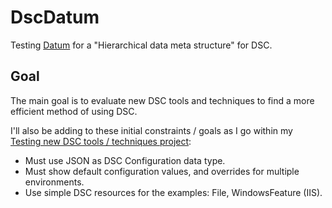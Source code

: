 # DscDatum

Testing [Datum](https://github.com/gaelcolas/Datum) for a "Hierarchical data meta structure" for DSC.

## Goal

The main goal is to evaluate new DSC tools and techniques to find a more efficient method of using DSC.

I'll also be adding to these initial constraints / goals as I go within my
[Testing new DSC tools / techniques project](https://github.com/adamrushuk/DscDatum/projects/1):

- Must use JSON as DSC Configuration data type.
- Must show default configuration values, and overrides for multiple environments.
- Use simple DSC resources for the examples: File, WindowsFeature (IIS).
